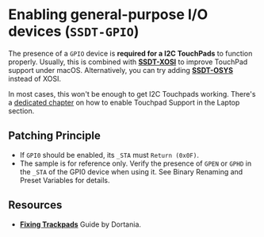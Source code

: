 # Enabling general-purpose I/O devices (`SSDT-GPIO`)
The presence of a `GPIO` device is **required for a I2C TouchPads** to function properly. Usually, this is combined with [**SSDT-XOSI**](/01_Adding_missing_Devices_and_enabling_Features/OS_Compatibility_Patch_(XOSI)) to improve TouchPad support under macOS. Alternatively, you can try adding [**SSDT-OSYS**](https://gist.github.com/rockavoldy/eeff232c932bf3eaa01b47c4d9253dd3) instead of XOSI.

In most cases, this won't be enough to get I2C Touchpads working. There's a [dedicated chapter](/05_Laptop-specific_Patches/Trackpad_Patches) on how to enable Touchpad Support in the Laptop section.

## Patching Principle
- If `GPI0` should be enabled, its `_STA` must `Return (0x0F)`.
- The sample is for reference only. Verify the presence of `GPEN` or `GPHD` in the `_STA` of the GPI0 device when using it. See Binary Renaming and Preset Variables for details.

## Resources
- [**Fixing Trackpads**](https://dortania.github.io/Getting-Started-With-ACPI/Laptops/trackpad-methods/manual.html#checking-gpi0) Guide by Dortania.

